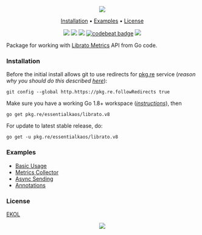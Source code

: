 <p align="center"><a href="#readme"><img src="https://gh.kaos.st/go-librato.svg"/></a></p>

<p align="center"><a href="#installation">Installation</a> • <a href="#examples">Examples</a> • <a href="#license">License</a></p>

<p align="center">
  <a href="https://godoc.org/pkg.re/essentialkaos/librato.v8"><img src="https://godoc.org/pkg.re/essentialkaos/librato.v8?status.svg"></a>
  <a href="https://travis-ci.org/essentialkaos/librato"><img src="https://travis-ci.org/essentialkaos/librato.svg"></a>
  <a href="https://goreportcard.com/report/github.com/essentialkaos/librato"><img src="https://goreportcard.com/badge/github.com/essentialkaos/librato"></a>
  <a href="https://codebeat.co/projects/github-com-essentialkaos-librato"><img alt="codebeat badge" src="https://codebeat.co/badges/f82e704d-67a7-4c6f-9e5d-1acf058c937b" /></a>
  <a href="https://essentialkaos.com/ekol"><img src="https://gh.kaos.st/ekol.svg"></a>
</p>

Package for working with [Librato Metrics](https://www.librato.com) API from Go code.

### Installation

Before the initial install allows git to use redirects for [pkg.re](https://github.com/essentialkaos/pkgre) service (_reason why you should do this described [here](https://github.com/essentialkaos/pkgre#git-support)_):

```
git config --global http.https://pkg.re.followRedirects true
```

Make sure you have a working Go 1.8+ workspace (_[instructions](https://golang.org/doc/install)_), then

```
go get pkg.re/essentialkaos/librato.v8
```

For update to latest stable release, do:

```
go get -u pkg.re/essentialkaos/librato.v8
```

### Examples

* [Basic Usage](examples/basic_example.go)
* [Metrics Collector](examples/collector_example.go)
* [Async Sending](examples/async_example.go)
* [Annotations](examples/annotations_example.go)

### License

[EKOL](https://essentialkaos.com/ekol)

<p align="center"><a href="https://essentialkaos.com"><img src="https://gh.kaos.st/ekgh.svg"/></a></p>
